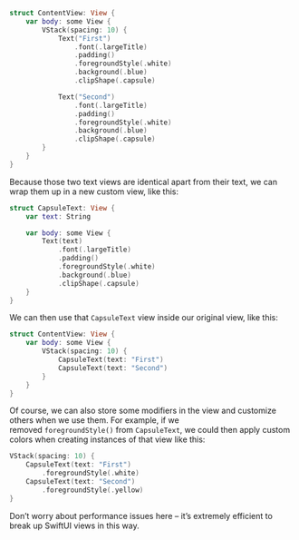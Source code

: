```swift
struct ContentView: View {
    var body: some View {
        VStack(spacing: 10) {
            Text("First")
                .font(.largeTitle)
                .padding()
                .foregroundStyle(.white)
                .background(.blue)
                .clipShape(.capsule)

            Text("Second")
                .font(.largeTitle)
                .padding()
                .foregroundStyle(.white)
                .background(.blue)
                .clipShape(.capsule)
        }
    }
}
```

Because those two text views are identical apart from their text, we can wrap them up in a new custom view, like this:
```swift
struct CapsuleText: View {
    var text: String

    var body: some View {
        Text(text)
            .font(.largeTitle)
            .padding()
            .foregroundStyle(.white)
            .background(.blue)
            .clipShape(.capsule)
    }
}
```

We can then use that `CapsuleText` view inside our original view, like this:
```swift
struct ContentView: View {
    var body: some View {
        VStack(spacing: 10) {
            CapsuleText(text: "First")
            CapsuleText(text: "Second")
        }
    }
}
```

Of course, we can also store some modifiers in the view and customize others when we use them. For example, if we removed `foregroundStyle()` from `CapsuleText`, we could then apply custom colors when creating instances of that view like this:
```swift
VStack(spacing: 10) {
    CapsuleText(text: "First")
        .foregroundStyle(.white)
    CapsuleText(text: "Second")
        .foregroundStyle(.yellow)
}
```

Don’t worry about performance issues here – it’s extremely efficient to break up SwiftUI views in this way.
